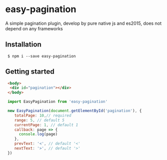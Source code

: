 # easy-pagination

A simple pagination plugin, develop by pure native js and es2015, does not depend on any frameworks

## Installation

```
 $ npm i --save easy-pagination
```

## Getting started
``` html
 <body>
  <div id="pagination"></div>
 </body>
```

``` javascript
 import EasyPagination from 'easy-pagination'

 new EasyPagination(document.getElementById('pagination'), {
    totalPage: 10,// required
    range: 5, // default 5
    currentPage: 1, // default 1
    callback: page => {
      console.log(page)
    },
    prevText: '<', // default '<'
    nextText: '>', // default '>'
 })
```
